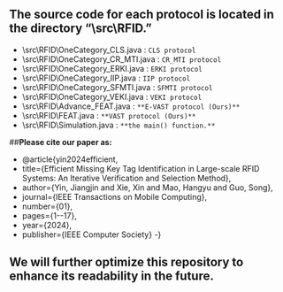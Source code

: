 ## **The source code for each protocol is located in the directory “\src\RFID.”**
- \src\RFID\OneCategory_CLS.java        : `CLS protocol`
- \src\RFID\OneCategory_CR_MTI.java     : `CR_MTI protocol`
- \src\RFID\OneCategory_ERKI.java       : `ERKI protocol`
- \src\RFID\OneCategory_IIP.java        : `IIP protocol`
- \src\RFID\OneCategory_SFMTI.java      : `SFMTI protocol`
- \src\RFID\OneCategory_VEKI.java       : `VEKI protocol`
- \src\RFID\Advance_FEAT.java           : `**E-VAST protocol (Ours)**`
- \src\RFID\FEAT.java                   : `**VAST protocol (Ours)**`
- \src\RFID\Simulation.java             : `**the main() function.**` 

##**Please cite our paper as:**
- @article{yin2024efficient,
-  title={Efficient Missing Key Tag Identification in Large-scale RFID Systems: An Iterative Verification and Selection Method},
-  author={Yin, Jiangjin and Xie, Xin and Mao, Hangyu and Guo, Song},
-  journal={IEEE Transactions on Mobile Computing},
-  number={01},
-  pages={1--17},
-  year={2024},
-  publisher={IEEE Computer Society}
-}


## **We will further optimize this repository to enhance its readability in the future.**
